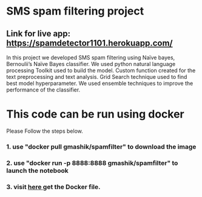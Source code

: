# SMS spam filtering project
## Link for live app: https://spamdetector1101.herokuapp.com/
In this project we developed SMS spam filtering using Naïve bayes, Bernoulii’s Naïve Bayes classifier. 
We used python natural language processing Toolkit used to build the model. Custom function created for the text preprocessing
and text analysis. Grid Search technique used to find best model hyperparameter. We used ensemble techniques to improve the
performance of the classifier.

# This code can be run using docker
Please Follow the steps below.
### 1. use "docker pull gmashik/spamfilter" to download the image 
### 2. use "docker run -p 8888:8888 gmashik/spamfilter" to launch the notebook 
### 3. visit <a href="https://github.com/gmashik/Docker/tree/main/SMSspam_filter_project"> here <a/> get the Docker file.

